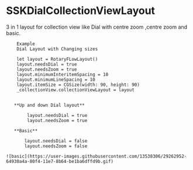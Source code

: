 # SSKDialCollectionViewLayout
3 in 1 layout for collection view like Dial with centre zoom ,centre zoom and basic.

        Example
        Dial Layout with Changing sizes
        
        let layout = RotaryFLowLayout()
        layout.needsDial = true
        layout.needsZoom = true
        layout.minimumInteritemSpacing = 10
        layout.minimumLineSpacing = 10
        layout.itemSize = CGSize(width: 90, height: 90)
        _collectionView.collectionViewLayout = layout


       **Up and down Dial layout**
```
        layout.needsDial = true
        layout.needsZoom = true

```

       **Basic**
```
       layout.needsDial = false
       layout.needsZoom = false

![basic](https://user-images.githubusercontent.com/13538306/29262952-64930a4a-80f4-11e7-8b64-be1ba6dffd9b.gif)
